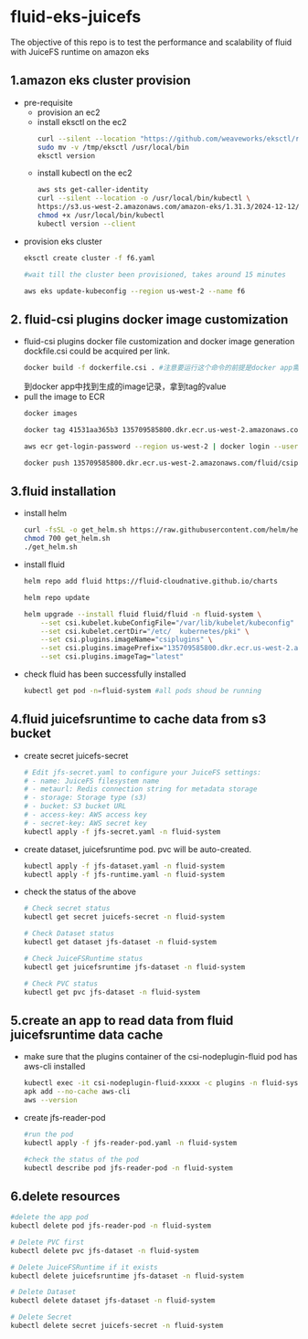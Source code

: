 # fluid-eks-juicefs
The objective of this repo is to test the performance and scalability of fluid with JuiceFS runtime on amazon eks

## 1.amazon eks cluster provision

- pre-requisite
  - provision an ec2
  - install eksctl on the ec2
    ```sh
    curl --silent --location "https://github.com/weaveworks/eksctl/releases/latest/download/eksctl_$(uname -s)_amd64.tar.gz" | tar xz -C /tmp
    sudo mv -v /tmp/eksctl /usr/local/bin
    eksctl version
    ```
  - install kubectl on the ec2
    ```sh
    aws sts get-caller-identity
    curl --silent --location -o /usr/local/bin/kubectl \
    https://s3.us-west-2.amazonaws.com/amazon-eks/1.31.3/2024-12-12/bin/linux/amd64/kubectl
    chmod +x /usr/local/bin/kubectl
    kubectl version --client
    ```
- provision eks cluster
  ```sh
  eksctl create cluster -f f6.yaml

  #wait till the cluster been provisioned, takes around 15 minutes

  aws eks update-kubeconfig --region us-west-2 --name f6
  ```
## 2. fluid-csi plugins docker image customization
- fluid-csi plugins docker file customization and docker image generation
  dockfile.csi could be acquired per link.
  ```sh
  docker build -f dockerfile.csi . #注意要运行这个命令的前提是docker app需要运行起来
  ```
  到docker app中找到生成的image记录，拿到tag的value
- pull the image to ECR
  ```sh
  docker images

  docker tag 41531aa365b3 135709585800.dkr.ecr.us-west-2.amazonaws.com/fluid/csiplugins:latest

  aws ecr get-login-password --region us-west-2 | docker login --username AWS --password-stdin 135709585800.dkr.ecr.us-west-2.amazonaws.com/fluid/csiplugins

  docker push 135709585800.dkr.ecr.us-west-2.amazonaws.com/fluid/csiplugins:latest
  ```

## 3.fluid installation

-  install helm
   ```sh
   curl -fsSL -o get_helm.sh https://raw.githubusercontent.com/helm/helm/main/scripts/get-helm-3
   chmod 700 get_helm.sh
   ./get_helm.sh
   ```
-  install fluid
   ```sh
   helm repo add fluid https://fluid-cloudnative.github.io/charts

   helm repo update

   helm upgrade --install fluid fluid/fluid -n fluid-system \
       --set csi.kubelet.kubeConfigFile="/var/lib/kubelet/kubeconfig" \
       --set csi.kubelet.certDir="/etc/  kubernetes/pki" \
       --set csi.plugins.imageName="csiplugins" \
       --set csi.plugins.imagePrefix="135709585800.dkr.ecr.us-west-2.amazonaws.com/fluid" \
       --set csi.plugins.imageTag="latest"
   ```

- check fluid has been successfully installed
  ```sh
  kubectl get pod -n=fluid-system #all pods shoud be running
  ```

## 4.fluid juicefsruntime to cache data from s3 bucket
- create secret juicefs-secret
  ```sh
  # Edit jfs-secret.yaml to configure your JuiceFS settings:
  # - name: JuiceFS filesystem name
  # - metaurl: Redis connection string for metadata storage
  # - storage: Storage type (s3)
  # - bucket: S3 bucket URL
  # - access-key: AWS access key
  # - secret-key: AWS secret key
  kubectl apply -f jfs-secret.yaml -n fluid-system
  ```
- create dataset, juicefsruntime pod. pvc will be auto-created. 
  ```sh
  kubectl apply -f jfs-dataset.yaml -n fluid-system
  kubectl apply -f jfs-runtime.yaml -n fluid-system
  ```
- check the status of the above
  ```sh
  # Check secret status
  kubectl get secret juicefs-secret -n fluid-system

  # Check Dataset status
  kubectl get dataset jfs-dataset -n fluid-system
  
  # Check JuiceFSRuntime status
  kubectl get juicefsruntime jfs-dataset -n fluid-system
  
  # Check PVC status
  kubectl get pvc jfs-dataset -n fluid-system
  ```

## 5.create an app to read data from fluid juicefsruntime data cache
- make sure that the plugins container of the csi-nodeplugin-fluid pod has aws-cli installed
  ```sh
  kubectl exec -it csi-nodeplugin-fluid-xxxxx -c plugins -n fluid-system -- /bin/sh
  apk add --no-cache aws-cli
  aws --version
  ```
- create jfs-reader-pod
  ```sh
  #run the pod
  kubectl apply -f jfs-reader-pod.yaml -n fluid-system
  
  #check the status of the pod
  kubectl describe pod jfs-reader-pod -n fluid-system
  ```

## 6.delete resources
```sh
#delete the app pod
kubectl delete pod jfs-reader-pod -n fluid-system

# Delete PVC first
kubectl delete pvc jfs-dataset -n fluid-system

# Delete JuiceFSRuntime if it exists
kubectl delete juicefsruntime jfs-dataset -n fluid-system

# Delete Dataset
kubectl delete dataset jfs-dataset -n fluid-system

# Delete Secret
kubectl delete secret juicefs-secret -n fluid-system
```


